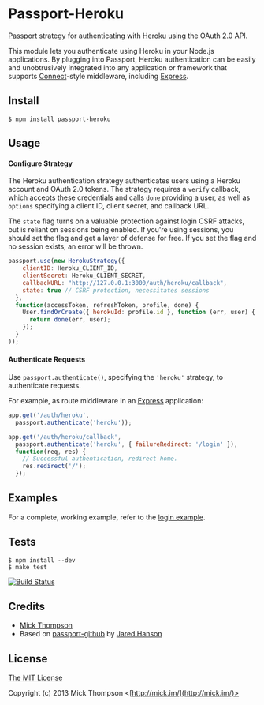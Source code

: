 # Passport-Heroku

[Passport](http://passportjs.org/) strategy for authenticating with [Heroku](https://heroku.com/)
using the OAuth 2.0 API.

This module lets you authenticate using Heroku in your Node.js applications. By plugging into Passport, Heroku authentication can be easily and unobtrusively integrated into any application or framework that supports [Connect](http://www.senchalabs.org/connect/)-style middleware, including [Express](http://expressjs.com/).

## Install

```no-highlight
$ npm install passport-heroku
```

## Usage

#### Configure Strategy

The Heroku authentication strategy authenticates users using a Heroku account and OAuth 2.0 tokens.  The strategy requires a `verify` callback, which accepts these credentials and calls `done` providing a user, as well as `options` specifying a client ID, client secret, and callback URL.

The `state` flag turns on a valuable protection against login CSRF attacks, but is reliant on sessions being enabled. If you're using sessions, you should set the flag and get a layer of defense for free. If you set the flag and no session exists, an error will be thrown.

```js
passport.use(new HerokuStrategy({
    clientID: Heroku_CLIENT_ID,
    clientSecret: Heroku_CLIENT_SECRET,
    callbackURL: "http://127.0.0.1:3000/auth/heroku/callback",
    state: true // CSRF protection, necessitates sessions
  },
  function(accessToken, refreshToken, profile, done) {
    User.findOrCreate({ herokuId: profile.id }, function (err, user) {
      return done(err, user);
    });
  }
));
```

#### Authenticate Requests

Use `passport.authenticate()`, specifying the `'heroku'` strategy, to authenticate requests.

For example, as route middleware in an [Express](http://expressjs.com/) application:

```js
app.get('/auth/heroku',
  passport.authenticate('heroku'));

app.get('/auth/heroku/callback',
  passport.authenticate('heroku', { failureRedirect: '/login' }),
  function(req, res) {
    // Successful authentication, redirect home.
    res.redirect('/');
  });
```

## Examples

For a complete, working example, refer to the [login example](https://github.com/mick/passport-heroku/tree/master/examples/login).

## Tests

```no-highlight
$ npm install --dev
$ make test
```

[![Build Status](https://secure.travis-ci.org/mick/passport-heroku.png)](http://travis-ci.org/mick/passport-heroku)

## Credits

  - [Mick Thompson](http://github.com/mick)
  - Based on [passport-github](http://github.com/jaredhanson/passport-github) by [Jared Hanson](http://github.com/jaredhanson)

## License

[The MIT License](http://opensource.org/licenses/MIT)

Copyright (c) 2013 Mick Thompson <[http://mick.im/](http://mick.im/)>
